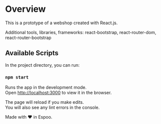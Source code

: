 # Overview

This is a prototype of a webshop created with React.js.

Additional tools, libraries, frameworks: react-bootstrap, react-router-dom, react-router-bootstrap


## Available Scripts

In the project directory, you can run:

### `npm start`

Runs the app in the development mode.\
Open [http://localhost:3000](http://localhost:3000) to view it in the browser.

The page will reload if you make edits.\
You will also see any lint errors in the console.

Made with ❤️ in Espoo.